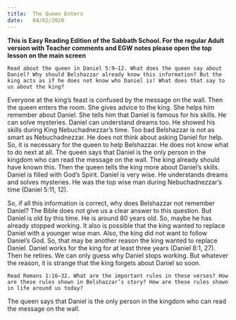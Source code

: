 ```yaml
---
title:  The Queen Enters
date:   04/02/2020
---
```


**This is Easy Reading Edition of the Sabbath School. For the regular Adult version with Teacher comments and EGW notes please open the top lesson on the main screen** 

`Read about the queen in Daniel 5:9–12. What does the queen say about Daniel? Why should Belshazzar already know this information? But the king acts as if he does not know who Daniel is! What does that say to us about the king?`

Everyone at the king’s feast is confused by the message on the wall. Then the queen enters the room. She gives advice to the king. She helps him remember about Daniel. She tells him that Daniel is famous for his skills. He can solve mysteries. Daniel can understand dreams too. He showed his skills during King Nebuchadnezzar’s time. Too bad Belshazzar is not as smart as Nebuchadnezzar. He does not think about asking Daniel for help. So, it is necessary for the queen to help Belshazzar. He does not know what to do next at all. The queen says that Daniel is the only person in the kingdom who can read the message on the wall. The king already should have known this. Then the queen tells the king more about Daniel’s skills. Daniel is filled with God’s Spirit. Daniel is very wise. He understands dreams and solves mysteries. He was the top wise man during Nebuchadnezzar’s time (Daniel 5:11, 12).

So, if all this information is correct, why does Belshazzar not remember Daniel? The Bible does not give us a clear answer to this question. But Daniel is old by this time. He is around 80 years old. So, maybe he has already stopped working. It also is possible that the king wanted to replace Daniel with a younger wise man. Also, the king did not want to follow Daniel’s God. So, that may be another reason the king wanted to replace Daniel. Daniel works for the king for at least three years (Daniel 8:1, 27). Then he retires. We can only guess why Daniel stops working. But whatever the reason, it is strange that the king forgets about Daniel so soon.

`Read Romans 1:16–32. What are the important rules in these verses? How are these rules shown in Belshazzar’s story? How are these rules shown in life around us today?`

The queen says that Daniel is the only person in the kingdom who can read the message on the wall.
